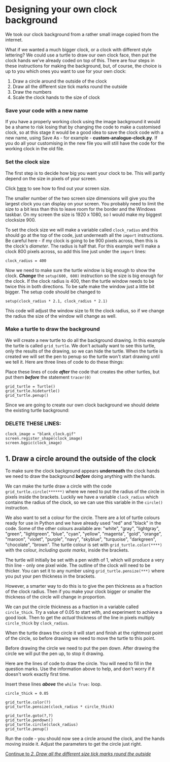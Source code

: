 # Designing your own clock background

We took our clock background from a rather small image copied from the internet.

What if we wanted a much bigger clock, or a clock with different style lettering? We could use a turtle to draw our own clock face, then put the clock hands we've already coded on top of this. There are four steps in these instructions for making the background, but, of course, the choice is up to you which ones you want to use for your own clock:

1. Draw a circle around the outside of the clock
2. Draw all the different size tick marks round the outside
3. Draw the numbers
4. Scale the clock hands to the size of clock

### Save your code with a new name

If you have a properly working clock using the image background it would be a shame to risk losing that by changing the code to make a customised clock, so at this stage it would be a good idea to save the clock code with a new name, using Save As - for example - **custom-analogue-clock.py**. If you do all your customising in the new file you will still have the code for the working clock in the old file.

### Set the clock size

The first step is to decide how big you want your clock to be. This will partly depend on the size in pixels of your screen.

Click [here](SCREENSIZE.md) to see how to find out your screen size.

The smaller number of the two screen size dimensions will give you the largest clock you can display on your screen. You probably need to limit the size to a bit less than this to leave room for the border and the Windows taskbar. On my screen the size is 1920 x 1080, so I would make my biggest clocksize 900.

To set the clock size we will make a variable called ```clock_radius``` and this should go at the top of the code, just underneath all the ```import``` instructions. Be careful here - if my clock is going to be 900 pixels across, then this is the clock's *diameter*. The radius is half that. For this example we'll make a clock 800 pixels across, so add this line just under the ```import``` lines:
```
clock_radius = 400
```
Now we need to make sure the turtle window is big enough to show the clock. **_Change_** the ```setup(600, 600)``` instruction so the size is big enough for the clock. If the clock radius is 400, then the turtle window needs to be twice this in both directions. To be safe make the window just a little bit bigger. The setup code should be changed to
```
setup(clock_radius * 2.1, clock_radius * 2.1)
```
This code will adjust the window size to fit the clock radius, so if we change the radius the size of the window will change as well.

### Make a turtle to draw the background

We will create a new turtle to do all the background drawing. In this example the turtle is called ```grid_turtle```. We don't actually want to see this turtle, only the results of the drawing, so we can hide the turtle. When the turtle is created we will set the pen to penup so the turtle won't start drawing until we tell it. Here are three lines of code to do these things:

Place these lines of code _**after**_ the code that creates the other turtles, but put them _**before**_ the statement ```tracer(0)```

```
grid_turtle = Turtle()
grid_turtle.hideturtle()
grid_turtle.penup()
```

Since we are going to create our own clock background we should delete the existing turtle background:
### **DELETE THESE LINES:**
```
clock_image = "blank_clock.gif"
screen.register_shape(clock_image)
screen.bgpic(clock_image)
```

## 1. Draw a circle around the outside of the clock

To make sure the clock background appears **underneath** the clock hands we need to draw the background _**before**_ doing anything with the hands.

We can make the turtle draw a circle with the code ```grid_turtle.circle(******)``` where we need to put the radius of the circle in pixels inside the brackets. Luckily we have a variable ```clock_radius``` which contains the radius of the clock, so we can use this variable in the ```circle()``` instruction.

We also want to set a colour for the circle. There are a lot of turtle colours ready for use in Python and we have already used "red" and "black" in the code. Some of the other colours available are: "white", "gray", "lightgray", "green", "lightgreen", "blue", "cyan", "yellow", "magenta", "gold", "orange", "maroon", "violet", "purple", "navy", "skyblue", "turquoise", "darkgreen", "chocolate", "brown". The turtle colour is set with ```grid_turtle.color(****)``` with the colour, *including quote marks*, inside the brackets.

The turtle will initially be set with a pen width of 1, which will produce a very thin line - only one pixel wide. The outline of the clock will need to be thicker. You can set it to any number using ```grid_turtle.pensize(***)``` where you put your pen thickness in the brackets. 

However, a smarter way to do this is to give the pen thickness as a fraction of the clock radius. Then if you make your clock bigger or smaller the thickness of the circle will change in proportion. 

We can put the circle thickness as a fraction in a variable called ```circle_thick```. Try a value of 0.05 to start with, and experiment to achieve a good look. Then to get the *actual* thickness of the line in pixels  multiply ```circle_thick``` by ```clock_radius```.

When the turtle draws the circle it will start and finish at the rightmost point of the circle, so before drawing we need to move the turtle to this point. 

Before drawing the circle we need to put the pen down. After drawing the circle we will put the pen up, to stop it drawing.

Here are the lines of code to draw the circle. You will need to fill in the question marks. Use the information above to help, and don't worry if it doesn't work exactly first time.

Insert these lines _**above**_ the ```while True:``` loop.

```
circle_thick = 0.05

grid_turtle.color(?)
grid_turtle.pensize(clock_radius * circle_thick)

grid_turtle.goto(?,?)
grid_turtle.pendown()
grid_turtle.circle(clock_radius)
grid_turtle.penup()
```

Run the code - you should now see a circle around the clock, and the hands moving inside it. Adjust the parameters to get the circle just right.

[Continue to *2. Draw all the different size tick marks round the outside*](README2.md)